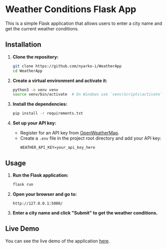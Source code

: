 
# Weather Conditions Flask App

This is a simple Flask application that allows users to enter a city name and get the current weather conditions.

## Installation

1. **Clone the repository:**
   ```bash
   git clone https://github.com/nyarko-i/WeatherApp
   cd WeatherApp
   ```

2. **Create a virtual environment and activate it:**
   ```bash
   python3 -m venv venv
   source venv/bin/activate  # On Windows use `venv\Scripts\activate`
   ```

3. **Install the dependencies:**
   ```bash
   pip install -r requirements.txt
   ```

4. **Set up your API key:**
   - Register for an API key from [OpenWeatherMap](https://openweathermap.org/).
   - Create a `.env` file in the project root directory and add your API key:
     ```
     WEATHER_API_KEY=your_api_key_here
     ```

## Usage

1. **Run the Flask application:**
   ```bash
   flask run
   ```

2. **Open your browser and go to:**
   ```
   http://127.0.0.1:5000/
   ```

3. **Enter a city name and click "Submit" to get the weather conditions.**



## Live Demo

You can see the live demo of the application [here](https://weatherapp-zsao.onrender.com/).

